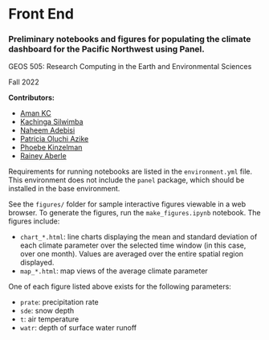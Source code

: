 # Front End

### Preliminary notebooks and figures for populating the climate dashboard for the Pacific Northwest using Panel.

GEOS 505: Research Computing in the Earth and Environmental Sciences

Fall 2022

__Contributors:__ 
- [Aman KC](https://github.com/amankc)
- [Kachinga Silwimba](https://github.com/kachingasilwimba)
- [Naheem Adebisi](https://github.com/Surfix) 
- [Patricia Oluchi Azike](https://github.com/PatriciaAzike) 
- [Phoebe Kinzelman](https://github.com/phoebekinzelman)
- [Rainey Aberle](https://github.com/RaineyAbe) 


Requirements for running notebooks are listed in the `environment.yml` file. This environment does not include the `panel` package, which should be installed in the base environment. 

See the `figures/` folder for sample interactive figures viewable in a web browser. To generate the figures, run the `make_figures.ipynb` notebook. The figures include:

- `chart_*.html`: line charts displaying the mean and standard deviation of each climate parameter over the selected time window (in this case, over one month). Values are averaged over the entire spatial region displayed. 
- `map_*.html`: map views of the average climate parameter 

One of each figure listed above exists for the following parameters:
- `prate`: precipitation rate
- `sde`: snow depth
- `t`: air temperature
- `watr`: depth of surface water runoff 
